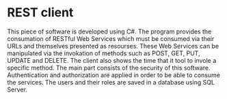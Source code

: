 # REST client
This piece of software is developed using C#. The program provides the consumation of RESTful Web Services which must be consumed via their URLs and themselves presented as resourses. These Web Services can be manipulated via the invokation of methods such as POST, GET, PUT, UPDATE and DELETE. The client also shows the time that it tool to invole a specific method. The main part consists of the security of this software. Authentication and authorization are applied in order to be able to consume the services. The users and their roles are saved in a database using SQL Server.
